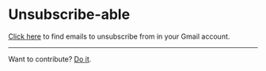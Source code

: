 # Unsubscribe-able
<a href="" target="_blank">Click here</a> to find emails to unsubscribe from in your Gmail account.

---

Want to contribute? [Do it](https://github.com/kevinebaugh/Unsubscribe-able/edit/master/README.md).
